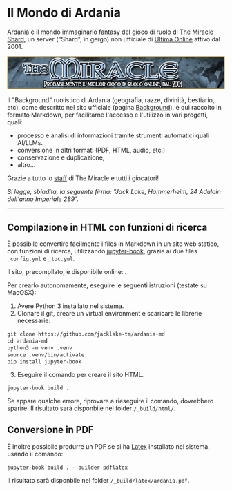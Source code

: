 # Il Mondo di Ardania

Ardania è il mondo immaginario fantasy del gioco di ruolo di [The Miracle Shard](https://themiraclegdr.com/), un server ("Shard", in gergo) non ufficiale di [Ultima Online](https://en.wikipedia.org/wiki/Ultima_Online) attivo dal 2001.

![The Miracle Shard](banner.jpg)

Il "Background" ruolistico di Ardania (geografia, razze, divinità, bestiario, etc), come descritto nel sito ufficiale (pagina [Background](https://themiraclegdr.com/background/)), è qui raccolto in formato Markdown, per facilitarne l'accesso e l'utilizzo in vari progetti, quali:

- processo e analisi di informazioni tramite strumenti automatici quali AI/LLMs.
- conversione in altri formati (PDF, HTML, audio, etc.)
- conservazione e duplicazione,
- altro...

Grazie a tutto lo [staff](https://themiraclegdr.com/staff/) di The Miracle e tutti i giocatori!

*Si legge, sbiadita, la seguente firma: "Jack Lake, Hammerheim, 24 Adulain dell'anno Imperiale 289".*

---

## Compilazione in HTML con funzioni di ricerca
È possibile convertire facilmente i files in Markdown in un sito web statico, con funzioni di ricerca, 
utilizzando [jupyter-book](https://jupyterbook.org/en/stable/intro.html), grazie ai due files `_config.yml` e `_toc.yml`.

Il sito, precompilato, è disponibile online: . 

Per crearlo autonomamente, eseguire le seguenti istruzioni (testate su MacOSX):
1. Avere Python 3 installato nel sistema.
2. Clonare il git, creare un virtual environment e scaricare le librerie necessarie:
```
git clone https://github.com/jacklake-tm/ardania-md
cd ardania-md
python3 -m venv .venv
source .venv/bin/activate
pip install jupyter-book
```
3. Eseguire il comando per creare il sito HTML.
```
jupyter-book build .
```
Se appare qualche errore, riprovare a rieseguire il comando, dovrebbero sparire.
Il risultato sarà disponbile nel folder `/_build/html/`.

## Conversione in PDF

È inoltre possibile produrre un PDF se si ha [Latex](https://en.wikipedia.org/wiki/LaTeX) installato nel sistema, usando il comando:
```
jupyter-book build . --builder pdflatex
```
Il risultato sarà disponbile nel folder `/_build/latex/ardania.pdf`.